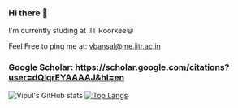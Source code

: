 ### Hi there 👋

I'm currently studing at IIT Roorkee😃 

Feel Free to ping me at: vbansal@me.iitr.ac.in

### Google Scholar: https://scholar.google.com/citations?user=dQlqrEYAAAAJ&hl=en


![Vipul's GitHub stats](https://github-readme-stats.vercel.app/api?username=vipul2001&theme=vue&show_icons=true)
[![Top Langs](https://github-readme-stats.vercel.app/api/top-langs/?username=vipul2001&layout=compact)](https://github.com/vipul2001/github-readme-stats)
